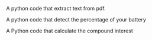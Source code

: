 A python code that extract text from pdf.

A python code that detect the percentage of your battery


A Python code that calculate the compound interest